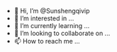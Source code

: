 - 👋 Hi, I’m @Sunshengqivip
- 👀 I’m interested in ...
- 🌱 I’m currently learning ...
- 💞️ I’m looking to collaborate on ...
- 📫 How to reach me ...

<!---
Sunshengqivip/Sunshengqivip is a ✨ special ✨ repository because its `README.md` (this file) appears on your GitHub profile.
You can click the Preview link to take a look at your changes.
--->
